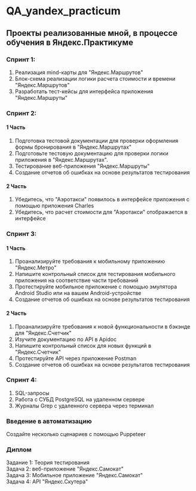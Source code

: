 # QA_yandex_practicum
## Проекты реализованные мной, в процессе обучения в Яндекс.Практикуме ##
###  Спринт 1: ###

1. Реализация mind-карты для "Яндекс.Маршрутов"
2. Блок-схема реализации логики расчета стоимости и времени "Яндекс.Маршрутов"
3. Разработать тест-кейсы для интерфейса приложения "Яндекс.Маршруты"

### Спринт 2: ###
#### 1 Часть ####
1. Подготовка тестовой документации для проверки оформления формы бронирования в "Яндекс.Маршрутах"
2. Подготовьте тестовую документацию для проверки логики приложения в "Яндекс.Маршрутах".
3. Тестирование веб-приложения "Яндекс.Маршруты"
4. Создание отчетов об ошибках на основе результатов тестирования
#### 2 Часть ####
1. Убедитесь, что "Аэротакси" появилось в интерфейсе приложения с помощью приложения Charles
2. Убедитесь, что расчет стоимости для "Аэротакси" отображается в интерфейсе

### Спринт 3: ###
#### 1 Часть ####
1. Проанализируйте требования к мобильному приложению "Яндекс.Метро"
2. Напишите контрольный список для тестирования мобильного приложения на соответствие части требований
3. Протестируйте мобильное приложение с помощью эмулятора Android Studio или на вашем Android-устройстве
4. Создание отчетов об ошибках на основе результатов тестирования
#### 2 Часть ####
1. Проанализируйте требования к новой функциональности в бэкэнде для "Яндекс.Счетчик"
2. Изучите документацию по API в Apidoc
3. Напишите контрольный список для новых функций в "Яндекс.Счетчик"
4. Протестируйте API через приложение Postman
5. Создание отчетов об ошибках на основе результатов тестирования
###  Спринт 4: ###
1. SQL-запросы
2. Работа с СУБД PostgreSQL на удаленном сервере
3. Журналы Grep с удаленного сервера через терминал

### Введение в автоматизацию ###
Создайте несколько сценариев с помощью Puppeteer
### Диплом ###
<div> Задание 1: Теория тестирования </div>
<div> Задача 2: веб-приложение "Яндекс.Самокат" </div>
<div>Задача 3: Мобильное приложение "Яндекс.Самокат"</div>
<div>Задача 4: API "Яндекс.Скутера"</div>
